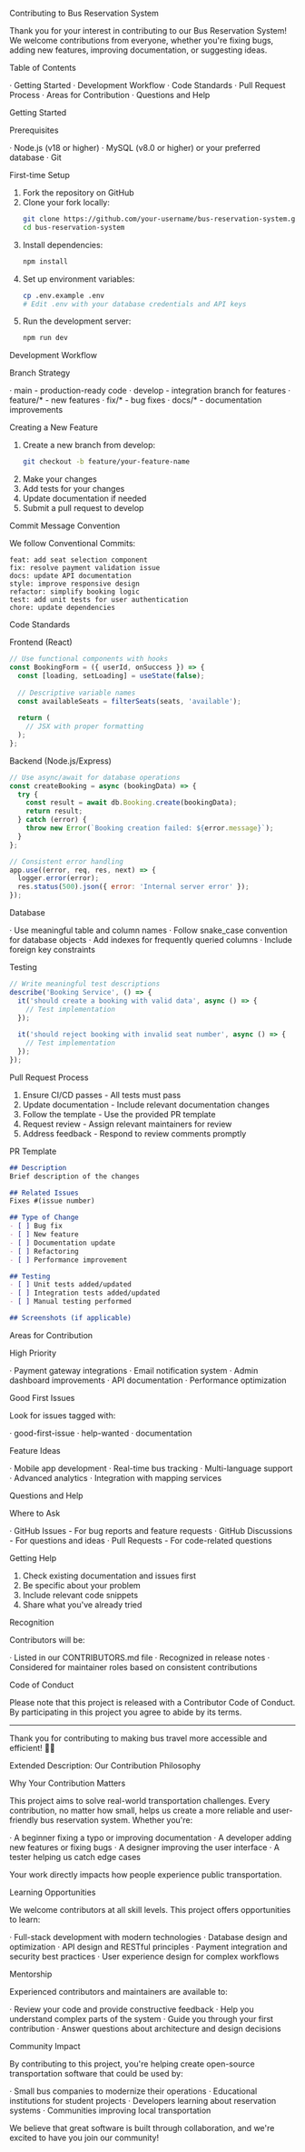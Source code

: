 Contributing to Bus Reservation System

Thank you for your interest in contributing to our Bus Reservation System! We welcome contributions from everyone, whether you're fixing bugs, adding new features, improving documentation, or suggesting ideas.

Table of Contents

· Getting Started
· Development Workflow
· Code Standards
· Pull Request Process
· Areas for Contribution
· Questions and Help

Getting Started

Prerequisites

· Node.js (v18 or higher)
· MySQL (v8.0 or higher) or your preferred database
· Git

First-time Setup

1. Fork the repository on GitHub
2. Clone your fork locally:
   ```bash
   git clone https://github.com/your-username/bus-reservation-system.git
   cd bus-reservation-system
   ```
3. Install dependencies:
   ```bash
   npm install
   ```
4. Set up environment variables:
   ```bash
   cp .env.example .env
   # Edit .env with your database credentials and API keys
   ```
5. Run the development server:
   ```bash
   npm run dev
   ```

Development Workflow

Branch Strategy

· main - production-ready code
· develop - integration branch for features
· feature/* - new features
· fix/* - bug fixes
· docs/* - documentation improvements

Creating a New Feature

1. Create a new branch from develop:
   ```bash
   git checkout -b feature/your-feature-name
   ```
2. Make your changes
3. Add tests for your changes
4. Update documentation if needed
5. Submit a pull request to develop

Commit Message Convention

We follow Conventional Commits:

```
feat: add seat selection component
fix: resolve payment validation issue
docs: update API documentation
style: improve responsive design
refactor: simplify booking logic
test: add unit tests for user authentication
chore: update dependencies
```

Code Standards

Frontend (React)

```javascript
// Use functional components with hooks
const BookingForm = ({ userId, onSuccess }) => {
  const [loading, setLoading] = useState(false);
  
  // Descriptive variable names
  const availableSeats = filterSeats(seats, 'available');
  
  return (
    // JSX with proper formatting
  );
};
```

Backend (Node.js/Express)

```javascript
// Use async/await for database operations
const createBooking = async (bookingData) => {
  try {
    const result = await db.Booking.create(bookingData);
    return result;
  } catch (error) {
    throw new Error(`Booking creation failed: ${error.message}`);
  }
};

// Consistent error handling
app.use((error, req, res, next) => {
  logger.error(error);
  res.status(500).json({ error: 'Internal server error' });
});
```

Database

· Use meaningful table and column names
· Follow snake_case convention for database objects
· Add indexes for frequently queried columns
· Include foreign key constraints

Testing

```javascript
// Write meaningful test descriptions
describe('Booking Service', () => {
  it('should create a booking with valid data', async () => {
    // Test implementation
  });
  
  it('should reject booking with invalid seat number', async () => {
    // Test implementation
  });
});
```

Pull Request Process

1. Ensure CI/CD passes - All tests must pass
2. Update documentation - Include relevant documentation changes
3. Follow the template - Use the provided PR template
4. Request review - Assign relevant maintainers for review
5. Address feedback - Respond to review comments promptly

PR Template

```markdown
## Description
Brief description of the changes

## Related Issues
Fixes #(issue number)

## Type of Change
- [ ] Bug fix
- [ ] New feature
- [ ] Documentation update
- [ ] Refactoring
- [ ] Performance improvement

## Testing
- [ ] Unit tests added/updated
- [ ] Integration tests added/updated
- [ ] Manual testing performed

## Screenshots (if applicable)
```

Areas for Contribution

High Priority

· Payment gateway integrations
· Email notification system
· Admin dashboard improvements
· API documentation
· Performance optimization

Good First Issues

Look for issues tagged with:

· good-first-issue
· help-wanted
· documentation

Feature Ideas

· Mobile app development
· Real-time bus tracking
· Multi-language support
· Advanced analytics
· Integration with mapping services

Questions and Help

Where to Ask

· GitHub Issues - For bug reports and feature requests
· GitHub Discussions - For questions and ideas
· Pull Requests - For code-related questions

Getting Help

1. Check existing documentation and issues first
2. Be specific about your problem
3. Include relevant code snippets
4. Share what you've already tried

Recognition

Contributors will be:

· Listed in our CONTRIBUTORS.md file
· Recognized in release notes
· Considered for maintainer roles based on consistent contributions

Code of Conduct

Please note that this project is released with a Contributor Code of Conduct. By participating in this project you agree to abide by its terms.

---

Thank you for contributing to making bus travel more accessible and efficient! 🚌💨

Extended Description: Our Contribution Philosophy

Why Your Contribution Matters

This project aims to solve real-world transportation challenges. Every contribution, no matter how small, helps us create a more reliable and user-friendly bus reservation system. Whether you're:

· A beginner fixing a typo or improving documentation
· A developer adding new features or fixing bugs
· A designer improving the user interface
· A tester helping us catch edge cases

Your work directly impacts how people experience public transportation.

Learning Opportunities

We welcome contributors at all skill levels. This project offers opportunities to learn:

· Full-stack development with modern technologies
· Database design and optimization
· API design and RESTful principles
· Payment integration and security best practices
· User experience design for complex workflows

Mentorship

Experienced contributors and maintainers are available to:

· Review your code and provide constructive feedback
· Help you understand complex parts of the system
· Guide you through your first contribution
· Answer questions about architecture and design decisions

Community Impact

By contributing to this project, you're helping create open-source transportation software that could be used by:

· Small bus companies to modernize their operations
· Educational institutions for student projects
· Developers learning about reservation systems
· Communities improving local transportation

We believe that great software is built through collaboration, and we're excited to have you join our community!
